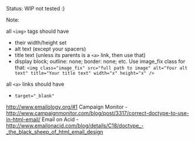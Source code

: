 Status: WIP
not tested :)

Note:

all `<img>` tags should have 
  * their width/height set
  * alt text (except your spacers)
  * title text (unless its parents is a `<a>` link, then use that)
  * display block; outline: none; border: none; etc. Use image_fix class for that:
`<img class="image_fix" src="full path to image" alt="Your alt text" title="Your title text" width="x" height="x" />`

all `<a>` links should have
  * `target="_blank"`

http://www.emailology.org/#1
Campaign Monitor - http://www.campaignmonitor.com/blog/post/3317/correct-doctype-to-use-in-html-email/
Email on Acid - http://www.emailonacid.com/blog/details/C18/doctype_-_the_black_sheep_of_html_email_design